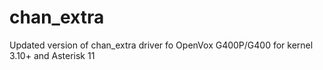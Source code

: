 chan_extra
==========

Updated version of chan_extra driver fo OpenVox G400P/G400 for kernel 3.10+ and Asterisk 11
